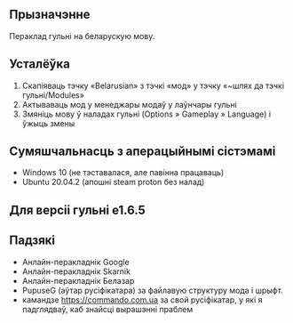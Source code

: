 
## Прызначэнне

Пераклад гульні на беларускую мову.

## Усталёўка

1. Скапіяваць тэчку «Belarusian» з тэчкі «мод» у тэчку «~шлях да тэчкі гульні/Modules»
2. Актываваць мод у менеджары модаў у лаўнчары гульні
3. Змяніць мову ў наладах гульні (Options » Gameplay » Language) і ўжыць змены 

## Сумяшчальнасць з аперацыйнымі сістэмамі

* Windows 10 (не тэставалася, але павінна працаваць)
* Ubuntu 20.04.2 (апошні steam proton без налад)

## Для версіі гульні e1.6.5

## Падзякі

* Анлайн-перакладнік Google
* Анлайн-перакладнік Skarnik
* Анлайн-перакладнік Белазар
* PupuseG (аўтар русіфікатара) за файлавую структуру мода і шрыфт.
* камандзе https://commando.com.ua за свой русіфікатар, у які я падглядваў, каб знайсці вырашэнні праблем

